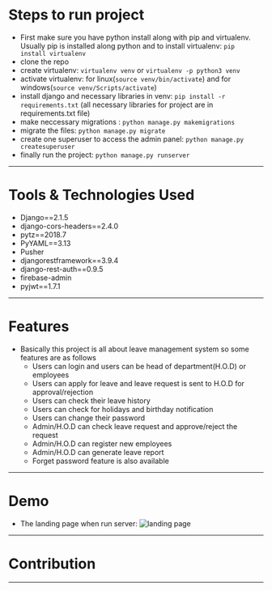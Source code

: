 # Steps to run project 
- First make sure you have python install along with pip and virtualenv. Usually pip is installed along python and to install virtualenv: ```pip install virtualenv```  
- clone the repo 
- create virtualenv: ```virtualenv venv``` or ```virtualenv -p python3 venv```
- activate virtualenv: for linux(```source venv/bin/activate```) and for windows(```source venv/Scripts/activate```)
- install django and necessary libraries in venv: ```pip install -r requirements.txt``` (all necessary libraries for project are in requirements.txt file) 
- make neccessary migrations : ```python manage.py makemigrations```
- migrate the files: ```python manage.py migrate```
- create one superuser to access the admin panel: ```python manage.py createsuperuser```
- finally run the project: ```python manage.py runserver```
----- 
# Tools & Technologies Used 
- Django==2.1.5
- django-cors-headers==2.4.0
- pytz==2018.7
- PyYAML==3.13
- Pusher
- djangorestframework==3.9.4
- django-rest-auth==0.9.5
- firebase-admin
- pyjwt==1.7.1
----- 
# Features 
- Basically this project is all about leave management system so some features are as follows
  - Users can login and users can be head of department(H.O.D) or employees
  - Users can apply for leave and leave request is sent to H.O.D for approval/rejection
  - Users can check their leave history
  - Users can check for holidays and birthday notification
  - Users can change their password
  - Admin/H.O.D can check leave request and approve/reject the request
  - Admin/H.O.D can register new employees
  - Admin/H.O.D can generate leave report
  - Forget password feature is also available
----- 
# Demo 
- The landing page when run server:
![landing page](https://github.com/incwell-technology/lms/blob/mobile_api/demo%20images/landing.png)
----- 
# Contribution
-----
